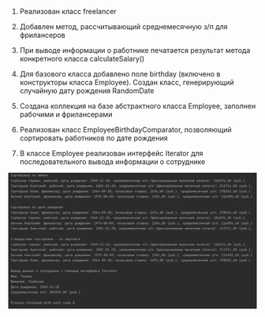 1. Реализован класс freelancer

2. Добавлен метод, рассчитывающий среднемесячную з/п для фрилансеров

3. При выводе информации о работнике печатается результат метода конкретного класса calculateSalary()

4. Для базового класса добавлено поле birthday (включено в конструкторы класса Employee). Создан класс, генерирующий случайную дату рождения RandomDate

5. Создана коллекция на базе абстрактного класса Employee, заполнен рабочими и фрилансерами

6. Реализован класс EmployeeBirthdayComparator, позволяющий сортировать работников по дате рождения

7. В классе Employee реализован интерфейс Iterator для последовательного вывода информации о сотруднике

![изображение не загрузилось](1.png)